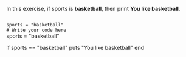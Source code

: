 In this exercise, if sports
is **basketball**, then print
**You like basketball**.



<codeblock language="ruby" type="exercise" testMode="fixedInput">
<code>
sports = "basketball"
# Write your code here
</code>

<solution>
sports = "basketball"

if sports == "basketball"
  puts "You like basketball"
end
</solution>
</codeblock>
